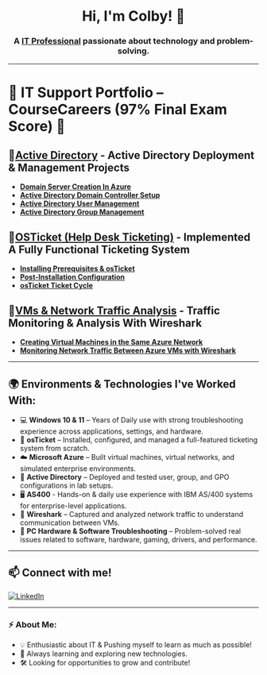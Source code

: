 <h1 align="center">Hi, I'm Colby! 👋</h1>
<h3 align="center">A <a href="https://www.linkedin.com/in/colby-nelson-330511303">IT Professional</a> passionate about technology and problem-solving.</h3>

---

# 📂 **IT Support Portfolio – CourseCareers (97% Final Exam Score)** 📂

##  🔹[**Active Directory**](https://github.com/cn205000/IT-Portfolio/tree/main/Active%20Directory) - Active Directory Deployment & Management Projects

  
   - [**Domain Server Creation In Azure**](https://github.com/cn205000/IT-Portfolio/tree/main/Active%20Directory/Azure-Domain-Setup)
   - [**Active Directory Domain Controller Setup**](https://github.com/cn205000/IT-Portfolio/tree/main/Active%20Directory/ActiveDirectory-DomainSetup)
   - [**Active Directory User Management**](https://github.com/cn205000/IT-Portfolio/tree/main/Active%20Directory/ActiveDirectory-UserManagement)
   - [**Active Directory Group Management**](https://github.com/cn205000/IT-Portfolio/tree/main/Active%20Directory/ActiveDirectory-GPO-Management)

## 🔹[**OSTicket** (Help Desk Ticketing)](https://github.com/cn205000/IT-Portfolio/tree/main/OSTicket) - Implemented A Fully Functional Ticketing System
   - [**Installing Prerequisites & osTicket**](https://github.com/cn205000/IT-Portfolio/tree/main/OSTicket/Installation) 
   - [**Post-Installation Configuration**](https://github.com/cn205000/IT-Portfolio/tree/main/OSTicket/Post-Installation)
   - [**osTicket Ticket Cycle**](https://github.com/cn205000/IT-Portfolio/tree/main/osTicket/osTicket-TicketCycle)

## 🔹[**VMs & Network Traffic Analysis**](https://github.com/cn205000/IT-Portfolio/tree/main/VM's%20%26%20Network%20Traffic) - Traffic Monitoring & Analysis With Wireshark
   - [**Creating Virtual Machines in the Same Azure Network**](https://github.com/cn205000/IT-Portfolio/tree/main/VM's%20%26%20Network%20Traffic/Creating-VMs-Within-Azure) 
   - [**Monitoring Network Traffic Between Azure VMs with Wireshark**](https://github.com/cn205000/IT-Portfolio/tree/main/VM's%20%26%20Network%20Traffic/Traffic-Monitoring-With-Wireshark)
     
---

## 🌍 Environments & Technologies I've Worked With:

- 💻 **Windows 10 & 11** – Years of Daily use with strong troubleshooting experience across applications, settings, and hardware.
- 🧩 **osTicket** – Installed, configured, and managed a full-featured ticketing system from scratch.
- ☁️ **Microsoft Azure** – Built virtual machines, virtual networks, and simulated enterprise environments.
- 🔐 **Active Directory** – Deployed and tested user, group, and GPO configurations in lab setups.
- 🖥️ **AS400** - Hands-on & daily use experience with IBM AS/400 systems for enterprise-level applications.
- 🧪 **Wireshark** – Captured and analyzed network traffic to understand communication between VMs.
- 🔧 **PC Hardware & Software Troubleshooting** – Problem-solved real issues related to software, hardware, gaming, drivers, and performance.
  
---

## 📫 Connect with me!

[![LinkedIn](https://img.shields.io/badge/LinkedIn-0077B5?style=for-the-badge&logo=linkedin&logoColor=white)](https://www.linkedin.com/in/colby-nelson-330511303)

---

### ⚡ About Me:
- 💡 Enthusiastic about IT & Pushing myself to learn as much as possible!
- 📖 Always learning and exploring new technologies.
- 🛠️ Looking for opportunities to grow and contribute!



